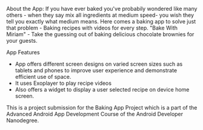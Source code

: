 About the App:
If you have ever baked you've probabily wondered like many others - when they say mix all ingredients at medium speed- you wish they tell you exactly what medium means. Here comes a baking app to solve just that problem - Baking recipes with videos for every step.
"Bake With Miriam" - Take the guessing out of baking delicious chocolate brownies for your guests.

App Features
- App offers different screen designs on varied screen sizes such as tablets and phones to improve user experience and     demonstrate efficient use of space. 
- It uses Exoplayer to play recipe videos 
- Also offers a widget to display a user selected recipe on device home screen.

This is a project submission for the Baking App Project which is a part of the Advanced Android App Development Course of the Android Developer Nanodegree.
